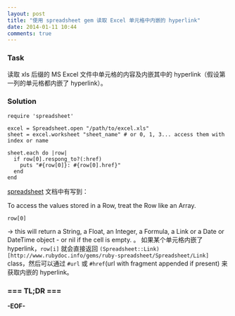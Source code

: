 ```yaml
---
layout: post
title: "使用 spreadsheet gem 读取 Excel 单元格中内嵌的 hyperlink"
date: 2014-01-11 10:44
comments: true
---
```


### Task

读取 xls 后缀的 MS Excel 文件中单元格的内容及内嵌其中的 hyperlink（假设第一列的单元格都内嵌了 hyperlink）。

### Solution

```
require 'spreadsheet'

excel = Spreadsheet.open "/path/to/excel.xls"
sheet = excel.worksheet "sheet_name" # or 0, 1, 3... access them with index or name

sheet.each do |row|
  if row[0].respong_to?(:href)
    puts "#{row[0]}: #{row[0].href}"
  end
end
```

[spreadsheet](https://github.com/zdavatz/spreadsheet) 文档中有写到：

  To access the values stored in a Row, treat the Row like an Array.

    row[0]

  -> this will return a String, a Float, an Integer, a Formula, a Link or a Date or DateTime object - or nil if the cell is empty.
。
如果某个单元格内嵌了 hyperlink，`row[i]` 就会直接返回 `(Spreadsheet::Link)[http://www.rubydoc.info/gems/ruby-spreadsheet/Spreadsheet/Link]` class，然后可以通过 `#url` 或 `#href`(url with fragment appended if present) 来获取内嵌的 hyperlink。

### === TL;DR ===

**-EOF-**
